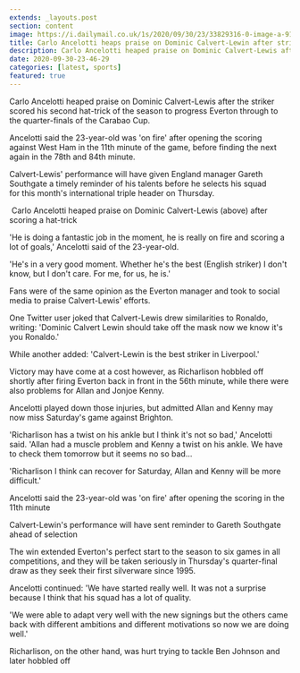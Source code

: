 ```yaml
---
extends: _layouts.post
section: content
image: https://i.dailymail.co.uk/1s/2020/09/30/23/33829316-0-image-a-91_1601505701062.jpg 
title: Carlo Ancelotti heaps praise on Dominic Calvert-Lewin after striker smashed second hat-trick 
description: Carlo Ancelotti heaped praise on Dominic Calvert-Lewis after he opened the scoring against West Ham  in the 11th minute of the game, before finding the next again in the 78th and 84th minute. 
date: 2020-09-30-23-46-29 
categories: [latest, sports] 
featured: true 
--- 
```

Carlo Ancelotti heaped praise on Dominic Calvert-Lewis after the striker scored his second hat-trick of the season to progress Everton through to the quarter-finals of the Carabao Cup. 

Ancelotti said the 23-year-old was 'on fire' after opening the scoring against West Ham in the 11th minute of the game, before finding the next again in the 78th and 84th minute. 

Calvert-Lewis' performance will have given England manager Gareth Southgate a timely reminder of his talents before he selects his squad for this month's international triple header on Thursday. 

 Carlo Ancelotti heaped praise on Dominic Calvert-Lewis (above) after scoring a hat-trick

'He is doing a fantastic job in the moment, he is really on fire and scoring a lot of goals,' Ancelotti said of the 23-year-old.

'He's in a very good moment. Whether he's the best (English striker) I don't know, but I don't care. For me, for us, he is.'

Fans were of the same opinion as the Everton manager and took to social media to praise Calvert-Lewis' efforts. 

One Twitter user joked that Calvert-Lewis drew similarities to Ronaldo, writing: 'Dominic Calvert Lewin should take off the mask now we know it's you Ronaldo.'

While another added: 'Calvert-Lewin is the best striker in Liverpool.' 







Victory may have come at a cost however, as Richarlison hobbled off shortly after firing Everton back in front in the 56th minute, while there were also problems for Allan and Jonjoe Kenny.

Ancelotti played down those injuries, but admitted Allan and Kenny may now miss Saturday's game against Brighton.

'Richarlison has a twist on his ankle but I think it's not so bad,' Ancelotti said. 'Allan had a muscle problem and Kenny a twist on his ankle. We have to check them tomorrow but it seems no so bad...

'Richarlison I think can recover for Saturday, Allan and Kenny will be more difficult.' 

Ancelotti said the 23-year-old was 'on fire' after opening the scoring in the 11th minute

Calvert-Lewin's performance will have sent reminder to Gareth Southgate ahead of selection

The win extended Everton's perfect start to the season to six games in all competitions, and they will be taken seriously in Thursday's quarter-final draw as they seek their first silverware since 1995.

Ancelotti continued: 'We have started really well. It was not a surprise because I think that his squad has a lot of quality.

'We were able to adapt very well with the new signings but the others came back with different ambitions and different motivations so now we are doing well.'

Richarlison, on the other hand, was hurt trying to tackle Ben Johnson and later hobbled off 

